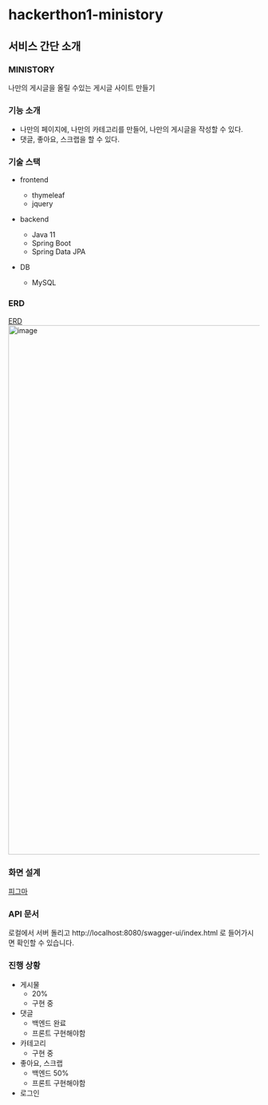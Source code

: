 # hackerthon1-ministory

## 서비스 간단 소개
### MINISTORY
나만의 게시글을 올릴 수있는 게시글 사이트 만들기

### 기능 소개
- 나만의 페이지에, 나만의 카테고리를 만들어, 나만의 게시글을 작성할 수 있다. 
- 댓글, 좋아요, 스크랩을 할 수 있다.

### 기술 스택
- frontend
  - thymeleaf
  - jquery

- backend
  - Java 11
  - Spring Boot
  - Spring Data JPA

- DB
  - MySQL

### ERD
[ERD](https://www.erdcloud.com/d/smw4qbjMBv8rBbif6)
<img width="1060" alt="image" src="https://github.com/Kernel360/hackerthon1-ministory/assets/68376744/29b3a122-7819-4e05-880d-6d710313c3c4">


### 화면 설계
[피그마](https://www.figma.com/file/EbqWx8qFW1O9U5jDJUwkfQ/ministory?type=design&node-id=0-1&mode=design&t=Bbw5lxTm8rB38Uh6-0)

### API 문서
로컬에서 서버 돌리고
http://localhost:8080/swagger-ui/index.html
로 들어가시면 확인할 수 있습니다. 

### 진행 상황
- 게시물
  - 20%
  - 구현 중
- 댓글
  - 백엔드 완료
  - 프론트 구현해야함
- 카테고리
  - 구현 중
- 좋아요, 스크랩
  - 백엔드 50%
  - 프론트 구현해야함
- 로그인

